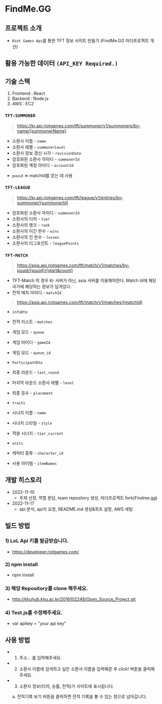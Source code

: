 
# FindMe.GG

## 프로젝트 소개

- `Riot Games Api`를 통한 TFT 정보 사이트 만들기 (FindMe.GG 마더프로젝트 개선)

## 활용 가능한 데이터 `(API_KEY Required.)`

## 기술 스택
  1. Frontend : React
  2. Backend : Node.js
  3. AWS : EC2

### `TFT-SUMMONER`

> https://kr.api.riotgames.com/tft/summoner/v1/summoners/by-name/{summonerName}

- 소환사 이름 - `name`
- 소환사 레벨 - `summonerLevel`
- 소환사 정보 갱신 시각 - `revisionDate`
- 암호화된 소환사 아이디 - `summonerId`
- 암호화된 계정 아이디 - `accountId`
* `puuid` => matchId를 얻는 데 사용

### `TFT-LEAGUE`

> https://kr.api.riotgames.com/tft/league/v1/entries/by-summoner/{summonerId}

- 암호화된 소환사 아이디 - `summonerId`
- 소환사의 티어 - `tier`
- 소환사의 랭크 - `rank`
- 소환사의 이긴 판수 - `wins`
- 소환사의 진 판수 - `losses`
- 소환사의 리그포인트 - `leaguePoints`

### `TFT-MATCH`
> https://asia.api.riotgames.com/tft/match/v1/matches/by-puuid/{puuid}/{start&count}

- TFT-Match 의 경우 Kr 서버가 아닌, asia 서버를 이용해야한다. Match Id에 해당 국가에 해당하는 정보가 담겨있다.
- 전적 매치 아이디 - `matchId`

> https://asia.api.riotgames.com/tft/match/v1/matches/{matchId}

- `infoDto`
- 전적 리스트 - `matches`
- 게임 모드 - `queue`
- 게임 아이디 - `gameId`
- 게임 모드 - `queue_id`

- `ParticipantDto`
- 최종 라운드 - `last_round`
- 마지막 라운드 소환사 레벨 - `level`
- 최종 등수 - `placement`

- `traits`
- 시너지 이름 - `name`
- 시너지 스타일 - `style`
- 적용 시너지 - `tier_current`

- `units`
- 캐릭터 종류 - `character_id`
- 사용 아이템 - `itemNames`


## 개발 히스토리 
- 2022-11-10
  - 주제 선정, 역할 분담, team repository 생성, 마더프로젝트 fork(Findme.gg)
- 2022-11-17
  - api 분석, api키 요청, README.md 생성&최초 설정, AWS 세팅


## 빌드 방법

### 1) LoL Api 키를 발급받습니다. 

  - https://developer.riotgames.com/

### 2) npm install

  - npm install

### 3) 해당 Repository를 clone 해주세요.

  - http://khuhub.khu.ac.kr/2018102248/Open_Source_Project.git

### 4) Test.js를 수정해주세요.

  - var apikey = "your api key"

## 사용 방법

  - 1) 주소... 를 입력해주세요.

  - 2) 소환사 이름에 검색하고 싶은 소환사 이름을 입력해준 후 click! 버튼을 클릭해주세요.

  - 3) 소환사 정보(티어, 승률, 전적)가 사이트에 표시됩니다.

      a. 전적기록 보기 버튼을 클릭하면 전적 기록을 볼 수 있는 창으로 넘아갑니다.
